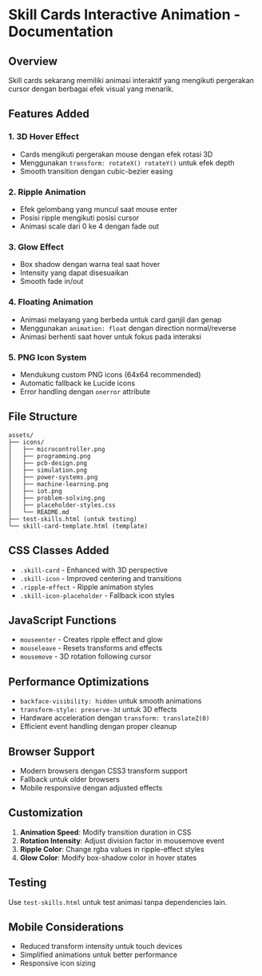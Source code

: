 # Skill Cards Interactive Animation - Documentation

## Overview
Skill cards sekarang memiliki animasi interaktif yang mengikuti pergerakan cursor dengan berbagai efek visual yang menarik.

## Features Added

### 1. 3D Hover Effect
- Cards mengikuti pergerakan mouse dengan efek rotasi 3D
- Menggunakan `transform: rotateX() rotateY()` untuk efek depth
- Smooth transition dengan cubic-bezier easing

### 2. Ripple Animation
- Efek gelombang yang muncul saat mouse enter
- Posisi ripple mengikuti posisi cursor
- Animasi scale dari 0 ke 4 dengan fade out

### 3. Glow Effect
- Box shadow dengan warna teal saat hover
- Intensity yang dapat disesuaikan
- Smooth fade in/out

### 4. Floating Animation
- Animasi melayang yang berbeda untuk card ganjil dan genap
- Menggunakan `animation: float` dengan direction normal/reverse
- Animasi berhenti saat hover untuk fokus pada interaksi

### 5. PNG Icon System
- Mendukung custom PNG icons (64x64 recommended)
- Automatic fallback ke Lucide icons
- Error handling dengan `onerror` attribute

## File Structure
```
assets/
├── icons/
│   ├── microcontroller.png
│   ├── programming.png
│   ├── pcb-design.png
│   ├── simulation.png
│   ├── power-systems.png
│   ├── machine-learning.png
│   ├── iot.png
│   ├── problem-solving.png
│   ├── placeholder-styles.css
│   └── README.md
├── test-skills.html (untuk testing)
└── skill-card-template.html (template)
```

## CSS Classes Added
- `.skill-card` - Enhanced with 3D perspective
- `.skill-icon` - Improved centering and transitions
- `.ripple-effect` - Ripple animation styles
- `.skill-icon-placeholder` - Fallback icon styles

## JavaScript Functions
- `mouseenter` - Creates ripple effect and glow
- `mouseleave` - Resets transforms and effects
- `mousemove` - 3D rotation following cursor

## Performance Optimizations
- `backface-visibility: hidden` untuk smooth animations
- `transform-style: preserve-3d` untuk 3D effects
- Hardware acceleration dengan `transform: translateZ(0)`
- Efficient event handling dengan proper cleanup

## Browser Support
- Modern browsers dengan CSS3 transform support
- Fallback untuk older browsers
- Mobile responsive dengan adjusted effects

## Customization
1. **Animation Speed**: Modify transition duration in CSS
2. **Rotation Intensity**: Adjust division factor in mousemove event
3. **Ripple Color**: Change rgba values in ripple-effect styles
4. **Glow Color**: Modify box-shadow color in hover states

## Testing
Use `test-skills.html` untuk test animasi tanpa dependencies lain.

## Mobile Considerations
- Reduced transform intensity untuk touch devices
- Simplified animations untuk better performance
- Responsive icon sizing
